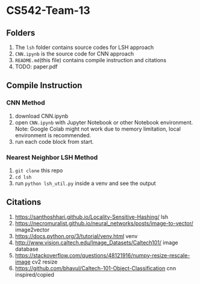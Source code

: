 # CS542-Team-13
## Folders
1. The `lsh` folder contains source codes for LSH approach
2. `CNN.ipynb` is the source code for CNN approach
3. `README.md`(this file) contains compile instruction and citations
4. TODO: paper.pdf
## Compile Instruction
### CNN Method
1. download CNN.ipynb
2. open `CNN.ipynb` with Jupyter Notebook or other Notebook environment. Note: Google Colab might not work due to memory limitation, local environment is recommended.
3. run each code block from start.
### Nearest Neighbor LSH Method
1. `git clone` this repo
2. `cd lsh`
3. run `python lsh_util.py` inside a venv and see the output
## Citations
1. https://santhoshhari.github.io/Locality-Sensitive-Hashing/ lsh
2. https://necromuralist.github.io/neural_networks/posts/image-to-vector/ image2vector
3. https://docs.python.org/3/tutorial/venv.html venv
4. http://www.vision.caltech.edu/Image_Datasets/Caltech101/ image database
5. https://stackoverflow.com/questions/48121916/numpy-resize-rescale-image cv2 resize
6. https://github.com/bhavul/Caltech-101-Object-Classification cnn inspired/copied
